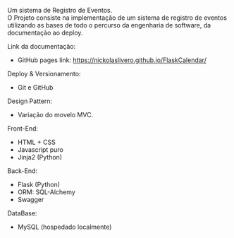 Um sistema de Registro de Eventos.<br>
O Projeto consiste na implementação de um sistema de registro de eventos utilizando as bases de todo o percurso da engenharia de software, da documentação ao deploy.
 
Link da documentação:
- GitHub pages link: https://nickolaslivero.github.io/FlaskCalendar/

Deploy & Versionamento:
   - Git e GitHub

Design Pattern:
   - Variação do movelo MVC.

Front-End:
   - HTML + CSS
   - Javascript puro
   - Jinja2 (Python)
   
Back-End:
   - Flask (Python)
   - ORM: SQL-Alchemy
   - Swagger
   
DataBase:
   - MySQL (hospedado localmente)

